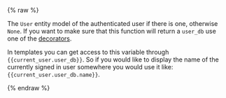 {% raw %}

The `User` entity model of the authenticated user if there is one, otherwise
`None`. If you want to make sure that this function will return a `user_db` use
one of the [decorators](#decorator).

In templates you can get access to this variable through
`{{current_user.user_db}}`. So if you would like to display the name of the
currently signed in user somewhere you would use it like:
`{{current_user.user_db.name}}`.

{% endraw %}
